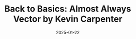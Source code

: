 ---
title: "Back to Basics: Almost Always Vector by Kevin Carpenter"
date: 2025-01-22
url: https://www.bilibili.com/video/BV14YyfYhE3C?p=14
tags:
  - Cpp
---
